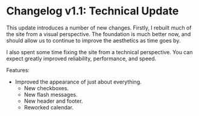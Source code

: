 # Changelog v1.1: Technical Update

This update introduces a number of new changes. Firstly, I rebuilt much of the site from a visual perspective. The foundation is much better now, and should allow us to continue to improve the aesthetics as time goes by. 

I also spent some time fixing the site from a technical perspective. You can expect greatly improved reliability, performance, and speed.

Features: 
 * Improved the appearance of just about everything.
    * New checkboxes.
    * New flash messages.
    * New header and footer.
    * Reworked calendar.